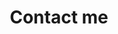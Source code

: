 ---
title: "Contact me"
description: "Please visit my LinkedIn"
draft: false
bg_image: "images/featue-bg.jpg"
---